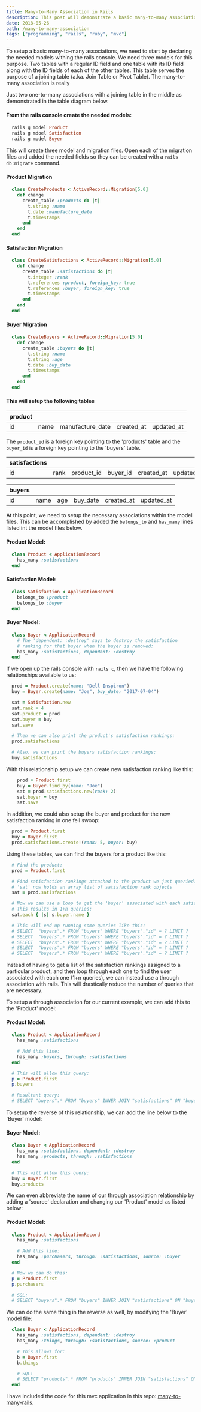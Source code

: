 ```yaml
---
title: Many-to-Many Association in Rails
description: This post will demonstrate a basic many-to-many association in rails as well as the through-association. I have provided an example of the code via the repo listed at the bottom of this page.
date: 2018-05-26
path: /many-to-many-association
tags: ["programming", "rails", "ruby", "mvc"]
---
```


To setup a basic many-to-many associations, we need to start by declaring the needed models withing the rails console. We need three models for this purpose. Two tables with a regular ID field and one table with its ID field along with the ID fields of each of the other tables. This table serves the purpose of a joining table (a.ka. Join Table or Pivot Table). The many-to-many association is really

Just two one-to-many associations with a joining table in the middle as demonstrated in the table diagram below.

#### From the rails console create the needed models:

```ruby
  rails g model Product
  rails g mdoel Satisfaction
  rails g model Buyer
```

This will create three model and migration files. Open each of the migration files and added the needed fields so they can be created with a `rails db:migrate` command.

#### Product Migration

```ruby
  class CreateProducts < ActiveRecord::Migration[5.0]
    def change
      create_table :products do |t|
        t.string :name
        t.date :manufacture_date
        t.timestamps
      end
    end
  end
```

#### Satisfaction Migration

```ruby
  class CreateSatisfactions < ActiveRecord::Migration[5.0]
    def change
      create_table :satisfactions do |t|
        t.integer :rank
        t.references :product, foreign_key: true
        t.references :buyer, foreign_key: true
        t.timestamps
      end
    end
  end
```

#### Buyer Migration

```ruby
  class CreateBuyers < ActiveRecord::Migration[5.0]
    def change
      create_table :buyers do |t|
        t.string :name
        t.string :age
        t.date :buy_date
        t.timestamps
      end
    end
  end
```

#### This will setup the following tables

| product |      |                  |            |            |
| ------- | ---- | ---------------- | ---------- | ---------- |
| id      | name | manufacture_date | created_at | updated_at |

The `product_id` is a foreign key pointing to the 'products' table and the `buyer_id` is a foreign key pointing to the 'buyers' table.

| satisfactions |      |            |          |            |            |
| ------------- | ---- | ---------- | -------- | ---------- | ---------- |
| id            | rank | product_id | buyer_id | created_at | updated_at |

| buyers |      |     |          |            |            |
| ------ | ---- | --- | -------- | ---------- | ---------- |
| id     | name | age | buy_date | created_at | updated_at |

At this point, we need to setup the necessary associations within the model files. This can be accomplished by added the `belongs_to` and `has_many` lines listed int the model files below.

#### Product Model:

```ruby
  class Product < ApplicationRecord
    has_many :satisfactions
  end
```

#### Satisfaction Model:

```ruby
  class Satisfaction < ApplicationRecord
    belongs_to :product
    belongs_to :buyer
  end
```

#### Buyer Model:

```ruby
  class Buyer < ApplicationRecord
    # The 'dependent: :destroy' says to destroy the satisfaction
    # ranking for that buyer when the buyer is removed:
    has_many :satisfactions, dependent: :destroy
  end
```

If we open up the rails console with `rails c`, then we have the following relationships available to us:

```ruby
  prod = Product.create(name: "Dell Inspiron")
  buy = Buyer.create(name: "Joe", buy_date: "2017-07-04")

  sat = Satisfaction.new
  sat.rank = 4
  sat.product = prod
  sat.buyer = buy
  sat.save

  # Then we can also print the product's satisfaction rankings:
  prod.satisfactions

  # Also, we can print the buyers satisfaction rankings:
  buy.satisfactions
```

With this relationship setup we can create new satisfaction ranking like this:

```ruby
    prod = Product.first
    buy = Buyer.find_by(name: "Joe")
    sat = prod.satisfactions.new(rank: 2)
    sat.buyer = buy
    sat.save
```

In addition, we could also setup the buyer and product for the new satisfaction ranking in one fell swoop:

```ruby
  prod = Product.first
  buy = Buyer.first
  prod.satisfactions.create!(rank: 5, buyer: buy)
```

Using these tables, we can find the buyers for a product like this:

```ruby
  # Find the product:
  prod = Product.first

  # Find satisfaction rankings attached to the product we just queried:
  # 'sat' now holds an array list of satisfaction rank objects
  sat = prod.satisfactions

  # Now we can use a loop to get the 'buyer' associated with each satisfaction like this:
  # This results in 1+n queries:
  sat.each { |s| s.buyer.name }

  # This will end up running some queries like this:
  # SELECT  "buyers".* FROM "buyers" WHERE "buyers"."id" = ? LIMIT ?
  # SELECT  "buyers".* FROM "buyers" WHERE "buyers"."id" = ? LIMIT ?
  # SELECT  "buyers".* FROM "buyers" WHERE "buyers"."id" = ? LIMIT ?
  # SELECT  "buyers".* FROM "buyers" WHERE "buyers"."id" = ? LIMIT ?
  # SELECT  "buyers".* FROM "buyers" WHERE "buyers"."id" = ? LIMIT ?
```

Instead of having to get a list of the satisfaction rankings assigned to a particular product, and then loop through each one to find the user associated with each one (1+n queries), we can instead use a through association with rails. This will drastically reduce the number of queries that are necessary.

To setup a through association for our current example, we can add this to the 'Product' model:

#### Product Model:

```ruby
  class Product < ApplicationRecord
    has_many :satisfactions

    # Add this line:
    has_many :buyers, through: :satisfactions
  end

  # This will allow this query:
  p = Product.first
  p.buyers

  # Resultant query:
  # SELECT "buyers".* FROM "buyers" INNER JOIN "satisfactions" ON "buyers"."id" = "satisfactions"."buyer_id" WHERE "satisfactions"."product_id" = ?
```

To setup the reverse of this relationship, we can add the line below to the 'Buyer' model:

#### Buyer Model:

```ruby
  class Buyer < ApplicationRecord
    has_many :satisfactions, dependent: :destroy
    has_many :products, through: :satisfactions
  end

  # This will allow this query:
  buy = Buyer.first
  buy.products
```

We can even abbreviate the name of our through association relationship by adding a 'source' declaration and changing our 'Product' model as listed below:

#### Product Model:

```ruby
  class Product < ApplicationRecord
    has_many :satisfactions

    # Add this line:
    has_many :purchasers, through: :satisfactions, source: :buyer
  end

  # Now we can do this:
  p = Product.first
  p.purchasers

  # SQL:
  # SELECT "buyers".* FROM "buyers" INNER JOIN "satisfactions" ON "buyers"."id" = "satisfactions"."buyer_id" WHERE "satisfactions"."product_id" = ?
```

We can do the same thing in the reverse as well, by modifying the 'Buyer' model file:

```ruby
  class Buyer < ApplicationRecord
    has_many :satisfactions, dependent: :destroy
    has_many :things, through: :satisfactions, source: :product

    # This allows for:
    b = Buyer.first
    b.things

    # SQL:
    # SELECT "products".* FROM "products" INNER JOIN "satisfactions" ON "products"."id" = "satisfactions"."product_id" WHERE "satisfactions"."buyer_id" = ?
  end
```

I have included the code for this mvc application in this repo:
[many-to-many-rails](https://github.com/joshayoung/many-to-many-rails'>many-to-many-rails).
